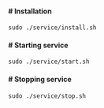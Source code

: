 #### # Installation
```
sudo ./service/install.sh
```

#### # Starting service
```
sudo ./service/start.sh
```

#### # Stopping service
```
sudo ./service/stop.sh
```